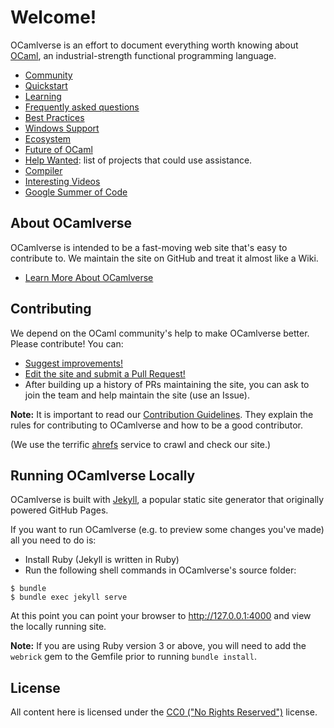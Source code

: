 # Welcome!

OCamlverse is an effort to document everything worth knowing about
[OCaml](http://www.ocaml.org/), an industrial-strength
functional programming language.

* [Community](content/community.md)
* [Quickstart](content/quickstart.md)
* [Learning](content/learning.md)
* [Frequently asked questions](content/faq.md)
* [Best Practices](content/best_practices.md)
* [Windows Support](content/windows_support.md)
* [Ecosystem](content/ecosystem.md)
* [Future of OCaml](content/future_ocaml.md)
* [Help Wanted](content/help_wanted.md):
list of projects that could use assistance.
* [Compiler](content/compiler.md)
* [Interesting Videos](content/video.md)
* [Google Summer of Code](content/gsoc.md)

## About OCamlverse

OCamlverse is intended to be a fast-moving web site that's easy to
contribute to. We maintain the site on GitHub and treat it almost like
a Wiki.

* [Learn More About OCamlverse](content/about.md)

## Contributing

We depend on the OCaml community's help to make OCamlverse better.
Please contribute! You can:

* [Suggest improvements!](https://github.com/OCamlverse/ocamlverse.github.io/issues)
* [Edit the site and submit a Pull Request!](https://github.com/OCamlverse/ocamlverse.github.io/pulls)
* After building up a history of PRs maintaining the site, you can ask to join the team and help maintain the site (use an Issue).

**Note:** It is important to read our [Contribution Guidelines](content/contrib.md).
They explain the rules for contributing to OCamlverse and how to be a
good contributor.

(We use the terrific [ahrefs](https://ahrefs.com) service to crawl and check our site.)

## Running OCamlverse Locally

OCamlverse is built with [Jekyll](https://jekyllrb.com/), a popular static site generator that originally powered GitHub Pages.

If you want to run OCamlverse (e.g. to preview some changes you've made) all you need to do is:

- Install Ruby (Jekyll is written in Ruby)
- Run the following shell commands in OCamlverse's source folder:

``` shellsession
$ bundle
$ bundle exec jekyll serve
```

At this point you can point your browser to <http://127.0.0.1:4000> and view the
locally running site.

**Note:** If you are using Ruby version 3 or above, you will need to add the `webrick` gem to the Gemfile prior to running `bundle install`.

## License

All content here is licensed under the [CC0 ("No Rights Reserved")](https://creativecommons.org/share-your-work/public-domain/cc0/) license.
